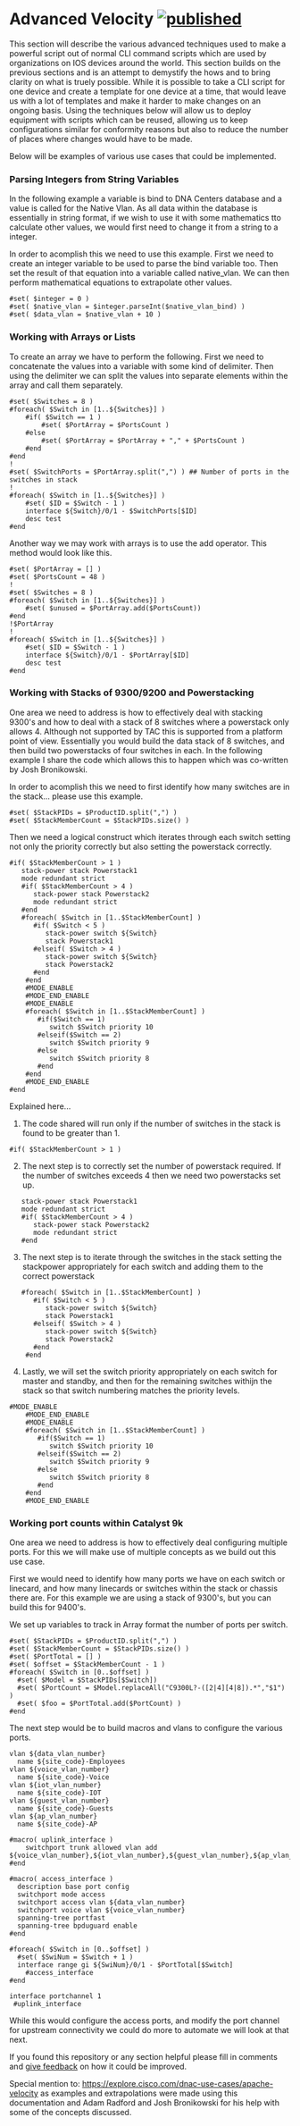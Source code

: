 # Advanced Velocity [![published](https://static.production.devnetcloud.com/codeexchange/assets/images/devnet-published.svg)](https://developer.cisco.com/codeexchange/github/repo/kebaldwi/DNAC-TEMPLATES)
This section will describe the various advanced techniques used to make a powerful script out of normal CLI command scripts which are used by organizations on IOS devices around the world. This section builds on the previous sections and is an attempt to demystify the hows and to bring clarity on what is truely possible. While it is possible to take a CLI script for one device and create a template for one device at a time, that would leave us with a lot of templates and make it harder to make changes on an ongoing basis. Using the techniques below will allow us to deploy equipment with scripts which can be reused, allowing us to keep configurations similar for conformity reasons but also to reduce the number of places where changes would have to be made. 

Below will be examples of various use cases that could be implemented.

### Parsing Integers from String Variables
In the following example a variable is bind to DNA Centers database and a value is called for the Native Vlan. As all data within the database is essentially in string format, if we wish to use it with some mathematics tto calculate other values, we would first need to change it from a string to a integer.

In order to acomplish this we need to use this example. First we need to create an integer variable to be used to parse the bind variable too. Then set the result of that equation into a variable called native_vlan. We can then perform mathematical equations to extrapolate other values.

```
#set( $integer = 0 )
#set( $native_vlan = $integer.parseInt($native_vlan_bind) )
#set( $data_vlan = $native_vlan + 10 )
```

### Working with Arrays or Lists
To create an array we have to perform the following. First we need to concatenate the values into a variable with some kind of delimiter. Then using the delimiter we can split the values into separate elements within the array and call them separately.

```
#set( $Switches = 8 )
#foreach( $Switch in [1..${Switches}] )
    #if( $Switch == 1 )
        #set( $PortArray = $PortsCount )
    #else
        #set( $PortArray = $PortArray + "," + $PortsCount )
    #end
#end
!
#set( $SwitchPorts = $PortArray.split(",") ) ## Number of ports in the switches in stack
!
#foreach( $Switch in [1..${Switches}] )
    #set( $ID = $Switch - 1 )
    interface ${Switch}/0/1 - $SwitchPorts[$ID]
    desc test
#end
```

Another way we may work with arrays is to use the add operator. This method would look like this.

```
#set( $PortArray = [] )
#set( $PortsCount = 48 )
!
#set( $Switches = 8 )
#foreach( $Switch in [1..${Switches}] )
    #set( $unused = $PortArray.add($PortsCount))
#end
!$PortArray
!
#foreach( $Switch in [1..${Switches}] )
    #set( $ID = $Switch - 1 )
    interface ${Switch}/0/1 - $PortArray[$ID]
    desc test
#end
```

### Working with Stacks of 9300/9200 and Powerstacking
One area we need to address is how to effectively deal with stacking 9300's and how to deal with a stack of 8 switches where a powerstack only allows 4. Although not supported by TAC this is supported from a platform point of view. Essentially you would build the data stack of 8 switches, and then build two powerstacks of four switches in each. In the following example I share the code which allows this to happen which was co-written by Josh Bronikowski. 

In order to acomplish this we need to first identify how many switches are in the stack... please use this example. 

```
#set( $StackPIDs = $ProductID.split(",") )
#set( $StackMemberCount = $StackPIDs.size() )
```
Then we need a logical construct which iterates through each switch setting not only the priority correctly but also setting the powerstack correctly.

```
#if( $StackMemberCount > 1 )
   stack-power stack Powerstack1
   mode redundant strict
   #if( $StackMemberCount > 4 )
      stack-power stack Powerstack2
      mode redundant strict
   #end
   #foreach( $Switch in [1..$StackMemberCount] )
      #if( $Switch < 5 )
         stack-power switch ${Switch}
         stack Powerstack1
      #elseif( $Switch > 4 )
         stack-power switch ${Switch}
         stack Powerstack2
      #end
    #end
    #MODE_ENABLE
    #MODE_END_ENABLE
    #MODE_ENABLE
    #foreach( $Switch in [1..$StackMemberCount] )
       #if($Switch == 1)
          switch $Switch priority 10
       #elseif($Switch == 2)
          switch $Switch priority 9
       #else
          switch $Switch priority 8
       #end 
    #end
    #MODE_END_ENABLE
#end
```
Explained here...
1. The code shared will run only if the number of switches in the stack is found to be greater than 1.

```
#if( $StackMemberCount > 1 )
```

2. The next step is to correctly set the number of powerstack required. If the number of switches exceeds 4 then we need two powerstacks set up.

```
   stack-power stack Powerstack1
   mode redundant strict
   #if( $StackMemberCount > 4 )
      stack-power stack Powerstack2
      mode redundant strict
   #end
```

3. The next step is to iterate through the switches in the stack setting the stackpower appropriately for each switch and adding them to the correct powerstack 

```
   #foreach( $Switch in [1..$StackMemberCount] )
      #if( $Switch < 5 )
         stack-power switch ${Switch}
         stack Powerstack1
      #elseif( $Switch > 4 )
         stack-power switch ${Switch}
         stack Powerstack2
      #end
    #end
```
4. Lastly, we will set the switch priority appropriately on each switch for master and standby, and then for the remaining switches withijn the stack so that switch numbering matches the priority levels.

```
#MODE_ENABLE
    #MODE_END_ENABLE
    #MODE_ENABLE
    #foreach( $Switch in [1..$StackMemberCount] )
       #if($Switch == 1)
          switch $Switch priority 10
       #elseif($Switch == 2)
          switch $Switch priority 9
       #else
          switch $Switch priority 8
       #end 
    #end
    #MODE_END_ENABLE
```

### Working port counts within Catalyst 9k
One area we need to address is how to effectively deal configuring multiple ports. For this we will make use of multiple concepts as we build out this use case.

First we would need to identify how many ports we have on each switch or linecard, and how many linecards or switches within the stack or chassis there are. For this example we are using a stack of 9300's, but you can build this for 9400's.

We set up variables to track in Array format the number of ports per switch.

```
#set( $StackPIDs = $ProductID.split(",") )
#set( $StackMemberCount = $StackPIDs.size() )
#set( $PortTotal = [] )
#set( $offset = $StackMemberCount - 1 )
#foreach( $Switch in [0..$offset] )
  #set( $Model = $StackPIDs[$Switch])
  #set( $PortCount = $Model.replaceAll("C9300L?-([2|4][4|8]).*","$1") )
  #set( $foo = $PortTotal.add($PortCount) )
#end
```

The next step would be to build macros and vlans to configure the various ports.

```
vlan ${data_vlan_number}
  name ${site_code}-Employees
vlan ${voice_vlan_number}
  name ${site_code}-Voice
vlan ${iot_vlan_number}
  name ${site_code}-IOT
vlan ${guest_vlan_number}
  name ${site_code}-Guests
vlan ${ap_vlan_number}
  name ${site_code}-AP

#macro( uplink_interface )
    switchport trunk allowed vlan add ${voice_vlan_number},${iot_vlan_number},${guest_vlan_number},${ap_vlan_number}     
#end

#macro( access_interface )
  description base port config
  switchport mode access
  switchport access vlan ${data_vlan_number}
  switchport voice vlan ${voice_vlan_number}
  spanning-tree portfast
  spanning-tree bpduguard enable
#end

#foreach( $Switch in [0..$offset] )
  #set( $SwiNum = $Switch + 1 )
  interface range gi ${SwiNum}/0/1 - $PortTotal[$Switch]
    #access_interface
#end

interface portchannel 1
 #uplink_interface
```

While this would configure the access ports, and modify the port channel for upstream connectivity we could do more to automate we will look at that next.

If you found this repository or any section helpful please fill in comments and [give feedback](https://app.smartsheet.com/b/form/f75ce15c2053435283a025b1872257fe) on how it could be improved.

Special mention to: https://explore.cisco.com/dnac-use-cases/apache-velocity as examples and extrapolations were made using this documentation and Adam Radford and Josh Bronikowski for his help with some of the concepts discussed.
